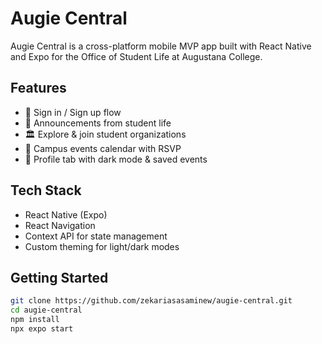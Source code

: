 # Augie Central

Augie Central is a cross-platform mobile MVP app built with React Native and Expo for the Office of Student Life at Augustana College.

## Features

- 🔐 Sign in / Sign up flow
- 📢 Announcements from student life
- 🏛 Explore & join student organizations
- 📅 Campus events calendar with RSVP
- 🙋 Profile tab with dark mode & saved events

## Tech Stack

- React Native (Expo)
- React Navigation
- Context API for state management
- Custom theming for light/dark modes

## Getting Started

```bash
git clone https://github.com/zekariasasaminew/augie-central.git
cd augie-central
npm install
npx expo start
